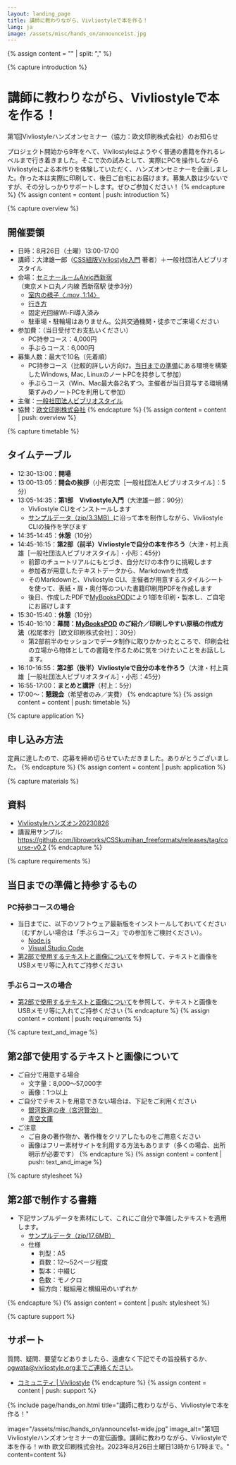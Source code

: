 ```yaml
---
layout: landing_page
title: 講師に教わりながら、Vivliostyleで本を作る！
lang: ja
image: /assets/misc/hands_on/announce1st.jpg
---
```



{% assign content = "" | split: "," %}


{% capture introduction %}
# 講師に教わりながら、Vivliostyleで本を作る！
第1回Vivliostyleハンズオンセミナー（協力：欧文印刷株式会社）のお知らせ

プロジェクト開始から9年をへて、Vivliostyleはようやく普通の書籍を作れるレベルまで行き着きました。そこで次の試みとして、実際にPCを操作しながらVivliostyleによる本作りを体験していただく、ハンズオンセミナーを企画しました。作った本は実際に印刷して、後日ご自宅にお届けます。募集人数は少ないですが、その分しっかりサポートします。ぜひご参加ください！
{% endcapture %}
{% assign content = content | push: introduction %}


{% capture overview %}
## 開催要領
- 日時：8月26日（土曜）13:00-17:00
- 講師：大津雄一郎（[CSS組版Vivliostyle入門](https://libroworks.co.jp/?p=6956) 著者）＋一般社団法人ビブリオスタイル
- 会場：[セミナールームAivic西新宿](https://www.spacee.jp/listings/29169)（東京メトロ丸ノ内線 西新宿駅 徒歩3分）
    - [室内の様子〈.mov, 1:14〉](/assets/hands-on/IMG_9112.mov)
    - [行き方](https://docs.google.com/document/d/1-gNbLTaNF_T7g7oOHbMx-ad43qAhoFr2pQFCrgS583c/edit?usp=sharing)
    - 固定光回線Wi-Fi導入済み
    - 駐車場・駐輪場はありません。公共交通機関・徒歩でご来場ください
- 参加費：（当日受付でお支払いください）
    - PC持参コース：4,000円
    - 手ぶらコース：6,000円
- 募集人数：最大で10名（先着順）
    - PC持参コース（比較的詳しい方向け。[当日までの準備](#pc%E6%8C%81%E5%8F%82%E3%82%B3%E3%83%BC%E3%82%B9%E3%81%AE%E5%A0%B4%E5%90%88)にある環境を構築したWindows, Mac, LinuxのノートPCを持参して参加）
    - 手ぶらコース（Win、Mac最大各2名ずつ。主催者が当日貸与する環境構築ずみのノートPCを利用して参加）
- 主催：[一般社団法人ビブリオスタイル](https://vivliostyle.org/ja/)
- 協賛：[欧文印刷株式会社](https://obun.jp/)
{% endcapture %}
{% assign content = content | push: overview %}


{% capture timetable %}
## タイムテーブル
- 12:30-13:00：**開場**
- 13:00-13:05：**開会の挨拶**（小形克宏［一般社団法人ビブリオスタイル］：5分）
- 13:05-14:35：**第1部　Vivliostyle入門**（大津雄一郎：90分）
    - Vivliostyle CLIをインストールします
    - [サンプルデータ（zip/3.3MB）](/assets/hands-on/lesson1.zip)に沿って本を制作しながら、Vivliostyle CLIの操作を学びます
- 14:35-14:45：**休憩**（10分）
- 14:45-16:15：**第2部（前半）Vivliostyleで自分の本を作ろう**（大津・村上真雄［一般社団法人ビブリオスタイル］・小形：45分）
    - 前節のチュートリアルにもとづき、自分だけの本作りに挑戦します
    - 参加者が用意したテキストデータから、Markdownを作成
    - そのMarkdownと、Vivliostyle CLI、主催者が用意するスタイルシートを使って、表紙・扉・奥付等のついた書籍印刷用PDFを作成します
    - 後日、作成したPDFで[MyBooksPOD](https://pod.mybooks.jp/)により1部を印刷・製本し、ご自宅にお届けします
- 15:30-15:40：**休憩**（10分）
- 15:40-16:10：**幕間：[MyBooksPOD](https://pod.mybooks.jp/) のご紹介／印刷しやすい原稿の作成方法**（松尾孝行［欧文印刷株式会社］：30分）
    - 第2部前半のセッションでデータ制作に取りかかったところで、印刷会社の立場から物体としての書籍を作るために気をつけたいことをお話しします。
- 16:10-16:55：**第2部（後半）Vivliostyleで自分の本を作ろう**（大津・村上真雄［一般社団法人ビブリオスタイル］・小形：45分）
- 16:55-17:00：**まとめと講評**（村上：5分）
- 17:00〜：**懇親会**（希望者のみ／実費）
{% endcapture %}
{% assign content = content | push: timetable %}

{% capture application %}
## 申し込み方法
定員に達したので、応募を締め切らせていただきました。ありがとうございました。
{% endcapture %}
{% assign content = content | push: application %}

{% capture materials %}
## 資料
- [Vivliostyleハンズオン20230826](https://docs.google.com/presentation/d/e/2PACX-1vRVXuDrclr81iEOy1FHZO0AwJhoGWq0OD3mzq7_1WmJEG0W-sIxxE4XnKeBvPkdpGDdUB58igiLh3og/pub?start=false&loop=false&delayms=3000)
- 講習用サンプル: https://github.com/libroworks/CSSkumihan_freeformats/releases/tag/course-v0.2
{% endcapture %}


{% capture requirements %}
## 当日までの準備と持参するもの
### PC持参コースの場合

- 当日までに、以下のソフトウェア最新版をインストールしておいてください（むずかしい場合は「手ぶらコース」での参加をご検討ください）。
    - [Node.js](https://nodejs.org/ja/download)
    - [Visual Studio Code](https://code.visualstudio.com/)
- [第2部で使用するテキストと画像について](#%E7%AC%AC2%E9%83%A8%E3%81%A7%E4%BD%BF%E7%94%A8%E3%81%99%E3%82%8B%E3%83%86%E3%82%AD%E3%82%B9%E3%83%88%E3%81%A8%E7%94%BB%E5%83%8F%E3%81%AB%E3%81%A4%E3%81%84%E3%81%A6)を参照して、テキストと画像をUSBメモリ等に入れてご持参ください

### 手ぶらコースの場合

- [第2部で使用するテキストと画像について](#%E7%AC%AC2%E9%83%A8%E3%81%A7%E4%BD%BF%E7%94%A8%E3%81%99%E3%82%8B%E3%83%86%E3%82%AD%E3%82%B9%E3%83%88%E3%81%A8%E7%94%BB%E5%83%8F%E3%81%AB%E3%81%A4%E3%81%84%E3%81%A6)を参照して、テキストと画像をUSBメモリ等に入れてご持参ください
{% endcapture %}
{% assign content = content | push: requirements %}


{% capture text_and_image %}
## 第2部で使用するテキストと画像について
- ご自分で用意する場合
    - 文字量：8,000〜57,000字
    - 画像：1つ以上
- ご自分でテキストを用意できない場合は、下記をご利用ください
    - [銀河鉄道の夜（宮沢賢治）](https://www.aozora.gr.jp/cards/000081/files/456_15050.html)
    - [青空文庫](https://www.aozora.gr.jp/)
- ご注意
    - ご自身の著作物か、著作権をクリアしたものをご用意ください
    - 画像はフリー素材サイトを利用する方法もあります（多くの場合、出所明示が必要です）
{% endcapture %}
{% assign content = content | push: text_and_image %}


{% capture stylesheet %}
## 第2部で制作する書籍

- 下記サンプルデータを素材にして、これにご自分で準備したテキストを適用します。
    - [サンプルデータ（zip/17.6MB）](/assets/hands-on/lesson2.zip)
    - 仕様
        - 判型：A5
        - 頁数：12〜52ページ程度
        - 製本：中綴じ
        - 色数：モノクロ
        - 組方向：縦組用と横組用のいずれか

{% endcapture %}
{% assign content = content | push: stylesheet %}


{% capture support %}
## サポート
質問、疑問、要望などありましたら、遠慮なく下記でその旨投稿するか、ogwata@vivliostyle.orgまでご連絡ください。
- [コミュニティ \| Vivliostyle](https://vivliostyle.org/ja/community/)
{% endcapture %}
{% assign content = content | push: support %}


{% include page/hands_on.html
  title="講師に教わりながら、Vivliostyleで本を作る！"

  image="/assets/misc/hands_on/announce1st-wide.jpg"
  image_alt="第1回Vivliostyleハンズオンセミナーの宣伝画像。講師に教わりながら、Vivliostyleで本を作る！with 欧文印刷株式会社。2023年8月26日土曜日13時から17時まで。"
  content=content
%}

